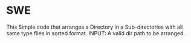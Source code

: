 # SWE
This Simple code that arranges a Directory in a Sub-directories with all same type files in sorted format.
INPUT:
      A valid dir path to be arranged.
      
